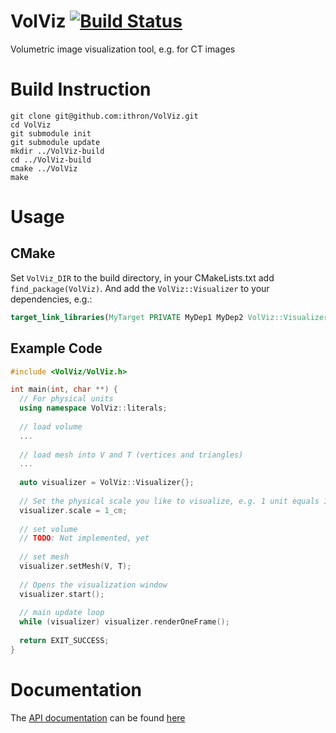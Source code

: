 # VolViz [![Build Status](https://travis-ci.org/ithron/VolViz.svg?branch=feature%2Flighting)](https://travis-ci.org/ithron/VolViz)
Volumetric image visualization tool, e.g. for CT images

# Build Instruction
```shell
git clone git@github.com:ithron/VolViz.git
cd VolViz
git submodule init
git submodule update
mkdir ../VolViz-build
cd ../VolViz-build
cmake ../VolViz
make
```
# Usage
## CMake
Set `VolViz_DIR` to the build directory,
in your CMakeLists.txt add `find_package(VolViz)`. And add the `VolViz::Visualizer` to your dependencies, e.g.:
```cmake
target_link_libraries(MyTarget PRIVATE MyDep1 MyDep2 VolViz::Visualizer)
```

## Example Code
```C++
#include <VolViz/VolViz.h>

int main(int, char **) {
  // For physical units
  using namespace VolViz::literals;
  
  // load volume
  ...
  
  // load mesh into V and T (vertices and triangles)
  ...
  
  auto visualizer = VolViz::Visualizer{};
  
  // Set the physical scale you like to visualize, e.g. 1 unit equals 1cm
  visualizer.scale = 1_cm;
  
  // set volume
  // TODO: Not implemented, yet
  
  // set mesh
  visualizer.setMesh(V, T);
  
  // Opens the visualization window
  visualizer.start();
  
  // main update loop
  while (visualizer) visualizer.renderOneFrame();
  
  return EXIT_SUCCESS;
}
```

# Documentation
The [API documentation](https://ithron.github.io/VolViz/html) can be found [here](https://ithron.github.io/VolViz/html)
